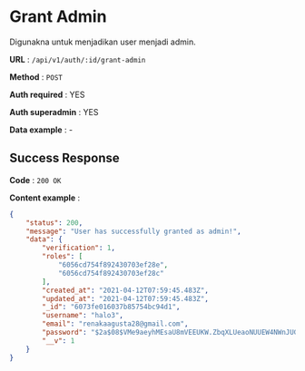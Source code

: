 # Grant Admin

Digunakna untuk menjadikan user menjadi admin.

**URL** : `/api/v1/auth/:id/grant-admin`

**Method** : `POST`

**Auth required** : YES

**Auth superadmin** : YES

**Data example** : -

## Success Response

**Code** : `200 OK`

**Content example** :

```json
{
    "status": 200,
    "message": "User has successfully granted as admin!",
    "data": {
        "verification": 1,
        "roles": [
            "6056cd754f892430703ef28e",
            "6056cd754f892430703ef28c"
        ],
        "created_at": "2021-04-12T07:59:45.483Z",
        "updated_at": "2021-04-12T07:59:45.483Z",
        "_id": "6073fe016037b85754bc94d1",
        "username": "halo3",
        "email": "renakaagusta28@gmail.com",
        "password": "$2a$08$VMe9aeyhMEsaU8mVEEUKW.ZbqXLUeaoNUUEW4NWnJUGG3tkHO29Se",
        "__v": 1
    }
}
```